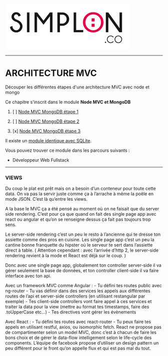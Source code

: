 <img src="readme/simplon.jpg" width="400">

----------------------

# ARCHITECTURE MVC
Découper les différentes étapes d'une architecture MVC avec node et mongo

Ce chapitre s'inscrit dans le module **Node MVC et MongoDB**

1. [ ] [Node MVC MongoDB étape 1](https://github.com/simplonco/node-mvc-mongodb-step1)
    
2. [ ] [Node MVC MongoDB étape 2](https://github.com/simplonco/node-mvc-mongodb-step2)
    
3. [x] [Node MVC MongoDB étape 3](https://github.com/simplonco/node-mvc-mongodb-step3)

Il existe un [module identique avec SQLite](https://github.com/simplonco/node-mvc-sqlite-step3).

Vous pouvez trouver ce module dans les parcours suivants :

+ Développeur Web Fullstack

------------

### VIEWS

Du coup le plat est prêt mais on a besoin d’un conteneur pour toute cette data.
On va pas la servir juste comme ça à l’arrache à même la poêle en mode JSON.
C’est là qu’entre les views.

A la base le MVC ça a été pensé au moment où on ne faisait que du server side rendering.
C’est pour ça que quand on fait des single page app avec react ou angular et qu’on se renseigne dessus ça fait pas toujours trop sens.

Le server-side rendering c’est un peu le resto à l’ancienne qui te dresse ton assiette comme des pros en cuisine.
Les single page app c’est un peu la cantine bonne franquette du hipster où le serveur te sert dans l’assiette direct à table.
( Attention cependant : avec l’arrivée d’http 2, le server-side rendering revient à la mode et React est déjà sur le coup. )

Donc avec une single page app, globalement ton controller server-side il va gérer seulement la base de données,
et ton controller client-side il va faire interface avec ton api.

Avec un framework MVC comme Angular :
    - Tu défini tes routes public avec ng-router
    - Tu vas définir dans des services les appels aux différentes routes de l’api et server-side controllers (en utilisant restangular par exemple)
    - Tes client-side controllers vont faire appel à ces services et traiter la data pour la view (mettre au format tes timestamps, faire des .toUpperCase etc...)
    - Tes directives vont gérer les évènements

Avec React :
    - Tu défini tes routes avec react-router
    - Tu peux faire tes appels en utilisant restful, axios, ou isomorphic fetch.
 React ne propose pas de compartimenter selon un model MVC, donc c’est à chacun de faire les bons choix et de gérer le data-flow intelligement selon le life-cycle des components.
L’équipe de facebook propose d’utiliser un design pattern un peu différent pour le front qu’on appelle flux et qui est pas mal du tout.
